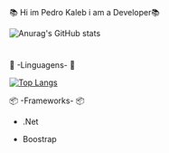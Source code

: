 #  
  📚 Hi im Pedro Kaleb i am a Developer📚
  
  

![Anurag's GitHub stats](https://github-readme-stats.vercel.app/api?username=LyeZinho&theme=chartreuse-dark&show_icons=true)

#
 📕 -Linguagens- 📕
 
 
[![Top Langs](https://github-readme-stats.vercel.app/api/top-langs/?username=anuraghazra)](https://github.com/anuraghazra/github-readme-stats)


📦 -Frameworks- 📦

- .Net

- Boostrap
